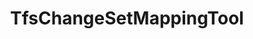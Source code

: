 ---
optionsClassName: TfsChangeSetMappingToolOptions
optionsClassFullName: MigrationTools.Tools.TfsChangeSetMappingToolOptions
configurationSamples:
- name: confinguration.json
  description: 
  code: >-
    {
      "MigrationTools": {
        "CommonTools": {
          "TfsChangeSetMappingTool": {
            "ChangeSetMappingFile": null
          }
        }
      }
    }
  sampleFor: MigrationTools.Tools.TfsChangeSetMappingToolOptions
- name: defaults
  description: 
  code: >-
    {
      "MigrationTools": {
        "CommonTools": {
          "TfsChangeSetMappingTool": {
            "Enabled": "False",
            "File": ""
          }
        }
      }
    }
  sampleFor: MigrationTools.Tools.TfsChangeSetMappingToolOptions
- name: Classic
  description: 
  code: >-
    {
      "$type": "TfsChangeSetMappingToolOptions",
      "ChangeSetMappingFile": null
    }
  sampleFor: MigrationTools.Tools.TfsChangeSetMappingToolOptions
description: missng XML code comments
className: TfsChangeSetMappingTool
typeName: Tools
architecture: 
options:
- parameterName: ChangeSetMappingFile
  type: String
  description: missng XML code comments
  defaultValue: missng XML code comments
status: missng XML code comments
processingTarget: missng XML code comments
classFile: /src/MigrationTools.Clients.AzureDevops.ObjectModel/Tools/TfsChangeSetMappingTool.cs
optionsClassFile: /src/MigrationTools.Clients.AzureDevops.ObjectModel/Tools/TfsChangeSetMappingToolOptions.cs

redirectFrom:
- /Reference/Tools/TfsChangeSetMappingToolOptions/
layout: reference
toc: true
permalink: /Reference/Tools/TfsChangeSetMappingTool/
title: TfsChangeSetMappingTool
categories:
- Tools
- 
topics:
- topic: notes
  path: /Tools/TfsChangeSetMappingTool-notes.md
  exists: false
  markdown: ''
- topic: introduction
  path: /Tools/TfsChangeSetMappingTool-introduction.md
  exists: false
  markdown: ''

---